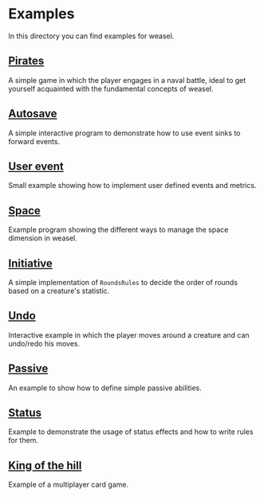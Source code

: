 # Examples

In this directory you can find examples for weasel.

## [Pirates](pirates/)

A simple game in which the player engages in a naval battle, ideal to get yourself acquainted with the fundamental concepts of weasel.

## [Autosave](autosave/)

A simple interactive program to demonstrate how to use event sinks to forward events.

## [User event](user_event/)

Small example showing how to implement user defined events and metrics.

## [Space](space/)

Example program showing the different ways to manage the space dimension in weasel.

## [Initiative](initiative/)

A simple implementation of `RoundsRules` to decide the order of rounds based on a creature's statistic.

## [Undo](undo/)

Interactive example in which the player moves around a creature and can undo/redo his moves.

## [Passive](passive/)

An example to show how to define simple passive abilities.

## [Status](status/)

Example to demonstrate the usage of status effects and how to write rules for them.

## [King of the hill](king_of_the_hill/)

Example of a multiplayer card game.
